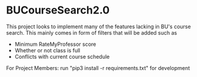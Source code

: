 # BUCourseSearch2.0

This project looks to implement many of the features lacking in BU's course search.
This mainly comes in form of filters that will be added such as
- Minimum RateMyProfessor score
- Whether or not class is full
- Conflicts with current course schedule

For Project Members:
run "pip3 install -r requirements.txt" for development